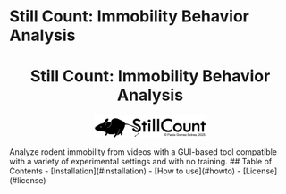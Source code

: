 # Still Count: Immobility Behavior Analysis
<h1 align="center">Still Count: Immobility Behavior Analysis</h1>

<p align="center">
  <img src="https://raw.githubusercontent.com/paulagsotres/Still_Count/master/Still_count_logo.png" width="200">
</p>
Analyze rodent immobility from videos with a GUI-based tool compatible with a variety of experimental settings and with no training.
## Table of Contents
- [Installation](#installation)
- [How to use](#howto)
- [License](#license)
